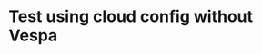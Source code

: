 <!-- Copyright 2017 Yahoo Holdings. Licensed under the terms of the Apache 2.0 license. See LICENSE in the project root. -->
# Test using cloud config without Vespa

